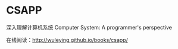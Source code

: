 # CSAPP

深入理解计算机系统 Computer System: A programmer's perspective

在线阅读：http://wuleying.github.io/books/csapp/
